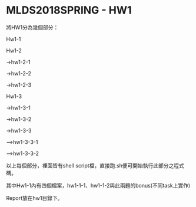 # MLDS2018SPRING - HW1

將HW1分為幾個部分：

Hw1-1

Hw1-2

->hw1-2-1

->hw1-2-2

->hw1-2-3

Hw1-3

->hw1-3-1

->hw1-3-2

->hw1-3-3

-->hw1-3-3-1

-->hw1-3-3-2

以上每個部分，裡面皆有shell script檔，直接跑.sh便可開始執行此部分之程式碼。

其中Hw1-1內有四個檔案，hw1-1-1、hw1-1-2與此兩題的bonus(不同task上實作)

Report放在hw1目錄下。